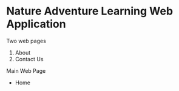 # Nature Adventure Learning Web Application
Two web pages </br>

1) About </br>
2) Contact Us </br>

Main Web Page
* Home
